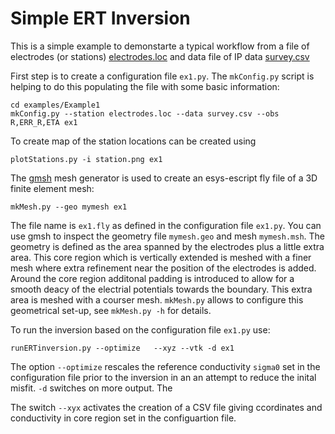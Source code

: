 # Simple ERT Inversion

This is a simple example to demonstarte a  typical workflow from a file of electrodes (or stations) [electrodes.loc](examples/Example1/electrodes.loc) and data file of IP data [survey.csv](./survey.csv)  

First step is to create a configuration file `ex1.py`. The `mkConfig.py` script is helping to do this 
populating the file with some basic information:

    cd examples/Example1
    mkConfig.py --station electrodes.loc --data survey.csv --obs R,ERR_R,ETA ex1

To create map of the station locations can be created using

    plotStations.py -i station.png ex1

The [gmsh](https://gmsh.info/) mesh generator is used to create an esys-escript fly file of a 3D finite element mesh: 

    mkMesh.py --geo mymesh ex1 

The file name is `ex1.fly` as defined in the configuration file `ex1.py`. You can use gmsh to inspect the  geometry file `mymesh.geo` and mesh `mymesh.msh`. 
The geometry is defined as the area spanned by the electrodes plus a little extra area. This core region which is vertically extended is meshed with a finer mesh where extra refinement near the position of the electrodes is added. Around the core region additonal padding is introduced to allow for a smooth deacy of the electrial potentials towards the boundary. This extra area is meshed with a courser mesh. `mkMesh.py` allows to configure this geometrical set-up, see `mkMesh.py -h` for details.

To run the inversion based on the configuration file `ex1.py` use: 

    runERTinversion.py --optimize   --xyz --vtk -d ex1

The option `--optimize` rescales the reference conductivity `sigma0` set in the configuration file  prior to the inversion in an an attempt to reduce the inital misfit. `-d` switches on more output. The  
 
 
The switch `--xyx` activates the creation of a CSV file giving ccordinates and conductivity in core region set in the configuartion file. 
